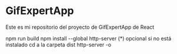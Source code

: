 # GifExpertApp

Este es mi repositorio del proyecto de GifExpertApp de React

npm run build
npm install --global http-server  (*) opcional si no está instalado
cd a la carpeta dist
http-server -o
